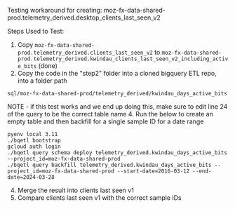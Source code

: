 Testing workaround for creating: moz-fx-data-shared-prod.telemetry_derived.desktop_clients_last_seen_v2

Steps Used to Test:
1. Copy `moz-fx-data-shared-prod.telemetry_derived.clients_last_seen_v2` to `moz-fx-data-shared-prod.telemetry_derived.kwindau_clients_last_seen_v2_including_active_bits` (done)
2. Copy the code in the "step2" folder into a cloned bigquery ETL repo, into a folder path
```
sql/moz-fx-data-shared-prod/telemetry_derived/kwindau_days_active_bits
```
NOTE - if this test works and we end up doing this, make sure to edit line 24 of the query to be the correct table name
4. Run the below to create an empty table and then backfill for a single sample ID for a date range
```
pyenv local 3.11
./bqetl bootstrap
gcloud auth login
./bqetl query schema deploy telemetry_derived.kwindau_days_active_bits --project_id=moz-fx-data-shared-prod
./bqetl query backfill telemetry_derived.kwindau_days_active_bits --project_id=moz-fx-data-shared-prod --start-date=2016-03-12 --end-date=2024-03-28
```
4. Merge the result into clients last seen v1
5. Compare clients last seen v1 with the correct sample IDs 
